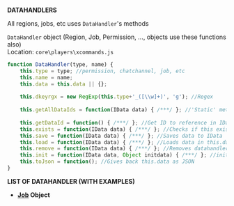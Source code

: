 **DATAHANDLERS**

All regions, jobs, etc uses `DataHandler`'s methods

`DataHandler` object (Region, Job, Permission, ..., objects use these functions also)    
Location: `core\players\xcommands.js`
```js
function DataHandler(type, name) {
	this.type = type; //permission, chatchannel, job, etc
	this.name = name;
	this.data = this.data || {};
	
	this.dkeyrgx = new RegExp(this.type+'_([\\w]+)', 'g'); //Regex
	
	this.getAllDataIds = function(IData data) { /***/ }; //'Static' method, gets all Data IDs from this type
	
	this.getDataId = function() { /***/ }; //Get ID to reference in IData
	this.exists = function(IData data) { /***/ }; //Checks if this exists in IData
	this.save = function(IData data) { /***/ }; //Saves data to IData
	this.load = function(IData data) { /***/ }; //Loads data in this.data
	this.remove = function(IData data) { /***/ }; //Removes datahandler from IData
	this.init = function(IData data, Object initdata) { /***/ }; //initdata optional, load object and registers if not exists
	this.toJson = function(); //Gives back this.data as JSON
}
```

**LIST OF DATAHANDLER (WITH EXAMPLES)**
 - **[Job](JOBS.md) Object**